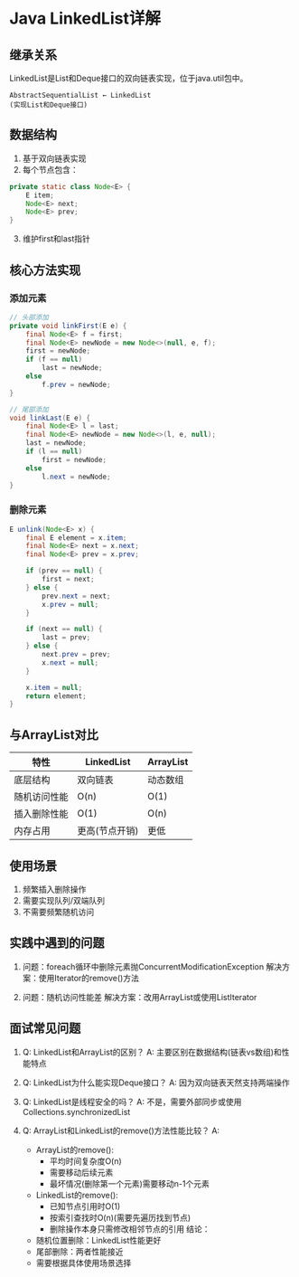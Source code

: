 # Java LinkedList详解

## 继承关系
LinkedList是List和Deque接口的双向链表实现，位于java.util包中。

``` 
AbstractSequentialList ← LinkedList
(实现List和Deque接口)
```

## 数据结构
1. 基于双向链表实现
2. 每个节点包含：
```java
private static class Node<E> {
    E item;
    Node<E> next;
    Node<E> prev;
}
```
3. 维护first和last指针

## 核心方法实现

### 添加元素
```java
// 头部添加
private void linkFirst(E e) {
    final Node<E> f = first;
    final Node<E> newNode = new Node<>(null, e, f);
    first = newNode;
    if (f == null)
        last = newNode;
    else
        f.prev = newNode;
}

// 尾部添加
void linkLast(E e) {
    final Node<E> l = last;
    final Node<E> newNode = new Node<>(l, e, null);
    last = newNode;
    if (l == null)
        first = newNode;
    else
        l.next = newNode;
}
```

### 删除元素
```java
E unlink(Node<E> x) {
    final E element = x.item;
    final Node<E> next = x.next;
    final Node<E> prev = x.prev;

    if (prev == null) {
        first = next;
    } else {
        prev.next = next;
        x.prev = null;
    }

    if (next == null) {
        last = prev;
    } else {
        next.prev = prev;
        x.next = null;
    }

    x.item = null;
    return element;
}
```

## 与ArrayList对比

| 特性        | LinkedList | ArrayList |
|------------|------------|-----------|
| 底层结构     | 双向链表    | 动态数组   |
| 随机访问性能 | O(n)       | O(1)      |
| 插入删除性能 | O(1)       | O(n)      |
| 内存占用     | 更高(节点开销)| 更低      |

## 使用场景
1. 频繁插入删除操作
2. 需要实现队列/双端队列
3. 不需要频繁随机访问

## 实践中遇到的问题
1. 问题：foreach循环中删除元素抛ConcurrentModificationException
   解决方案：使用Iterator的remove()方法

2. 问题：随机访问性能差
   解决方案：改用ArrayList或使用ListIterator

## 面试常见问题
1. Q: LinkedList和ArrayList的区别？
   A: 主要区别在数据结构(链表vs数组)和性能特点

2. Q: LinkedList为什么能实现Deque接口？
   A: 因为双向链表天然支持两端操作

3. Q: LinkedList是线程安全的吗？
   A: 不是，需要外部同步或使用Collections.synchronizedList

4. Q: ArrayList和LinkedList的remove()方法性能比较？
   A: 
   - ArrayList的remove():
     * 平均时间复杂度O(n)
     * 需要移动后续元素
     * 最坏情况(删除第一个元素)需要移动n-1个元素
   - LinkedList的remove():
     * 已知节点引用时O(1)
     * 按索引查找时O(n)(需要先遍历找到节点)
     * 删除操作本身只需修改相邻节点的引用
   结论：
   - 随机位置删除：LinkedList性能更好
   - 尾部删除：两者性能接近
   - 需要根据具体使用场景选择
